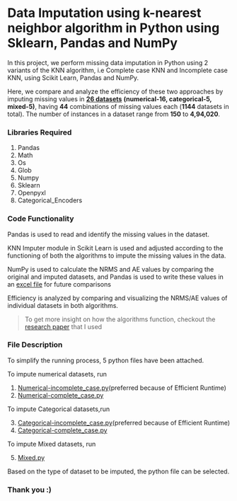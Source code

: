 # Data Imputation using k-nearest neighbor algorithm in Python using Sklearn, Pandas and NumPy
In this project, we perform missing data imputation in Python using 2 variants of the KNN algorithm, i.e Complete case KNN and Incomplete case KNN, using Scikit Learn, Pandas and NumPy. 

Here, we compare and analyze the efficiency of these two approaches by imputing missing values in [**26 datasets**](https://github.com/Dalersingh-rs/Data-Imputation-using-k-nearest-neighbor-algorithm-in-Python-using-Sklearn-Pandas-and-NumPy/blob/main/List%20of%20Datasets.xlsx) **(numerical-16, categorical-5, mixed-5)**, having **44** combinations of missing values each (**1144** datasets in total). The number of instances in a dataset range from **150** to **4,94,020**.

### Libraries Required

1. Pandas
2. Math
3. Os
4. Glob
5. Numpy
6. Sklearn
7. Openpyxl
8. Categorical_Encoders

### Code Functionality

Pandas is used to read and identify the missing values in the dataset. 

KNN Imputer module in Scikit Learn is used and adjusted according to the functioning of both the algorithms to impute the missing values in the data.

NumPy is used to calculate the NRMS and AE values by comparing the original and imputed datasets, and Pandas is used to write these values in an [excel file](https://github.com/Dalersingh-rs/Data-Imputation-using-k-nearest-neighbor-algorithm-in-Python-using-Sklearn-Pandas-and-NumPy/blob/main/Empty%20Table-NRMS-AE.xlsx) for future comparisons

Efficiency is analyzed by comparing and visualizing the NRMS/AE values of individual datasets in both algorithms.

>To get more insight on how the algorithms function, checkout the [research paper](https://github.com/Dalersingh-rs/Data-Imputation-using-k-nearest-neighbor-algorithm-in-Python-using-Sklearn-Pandas-and-NumPy/blob/main/2014%20Jason%20Van%20Hulse%20-%20Incomplete%20case%20nearest%20neighbor%20imputation%20in%20sof%20%5Bretrieved_2022-01-28%5D.pdf) that I used

### File Description 
To simplify the running process, 5 python files have been attached. 

To impute numerical datasets, run

1. [Numerical-incomplete_case.py](https://github.com/Dalersingh-rs/Data-Imputation-using-k-nearest-neighbor-algorithm-in-Python-using-Sklearn-Pandas-and-NumPy/blob/main/Numerical/Numerical-%20Incomplete_Case.py)(preferred because of Efficient Runtime) 
2. [Numerical-complete_case.py](https://github.com/Dalersingh-rs/Data-Imputation-using-k-nearest-neighbor-algorithm-in-Python-using-Sklearn-Pandas-and-NumPy/blob/main/Numerical/Numerical%20-%20Complete_Case.py)

To impute Categorical datasets,run

3. [Categorical-incomplete_case.py](https://github.com/Dalersingh-rs/Data-Imputation-using-k-nearest-neighbor-algorithm-in-Python-using-Sklearn-Pandas-and-NumPy/blob/main/Categorical/Categorical-%20Incomplete_case.py)(preferred because of Efficient Runtime) 
4. [Categorical-complete_case.py](https://github.com/Dalersingh-rs/Data-Imputation-using-k-nearest-neighbor-algorithm-in-Python-using-Sklearn-Pandas-and-NumPy/blob/main/Categorical/Categorical-Complete_case.py)

To impute Mixed datasets, run

5. [Mixed.py](https://github.com/Dalersingh-rs/Data-Imputation-using-k-nearest-neighbor-algorithm-in-Python-using-Sklearn-Pandas-and-NumPy/blob/main/Mixed/Mixed.py)

Based on the type of dataset to be imputed, the python file can be selected.

### Thank you :)
